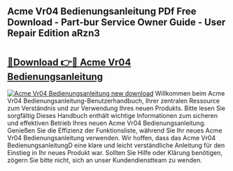 ## Acme Vr04 Bedienungsanleitung PDf Free Download - Part-bur Service Owner Guide - User Repair Edition aRzn3

# <h2><a href="http://df3dycg.blite.top/?on=Acme+Vr04+Bedienungsanleitung">🔗Download 👉🔴 Acme Vr04 Bedienungsanleitung</a></h2>

[![Acme Vr04 Bedienungsanleitung new download](https://i.imgur.com/lujVjoI.png)](http://df3dycg.blite.top/?on=Acme+Vr04+Bedienungsanleitung)
Willkommen beim Acme Vr04 Bedienungsanleitung-Benutzerhandbuch, Ihrer zentralen Ressource zum Verständnis und zur Verwendung Ihres neuen Produkts. Bitte lesen Sie sorgfältig Dieses Handbuch enthält wichtige Informationen zum sicheren und effektiven Betrieb Ihres neuen Acme Vr04 Bedienungsanleitung. Genießen Sie die Effizienz der Funktionsliste, während Sie Ihr neues Acme Vr04 Bedienungsanleitung verwenden. Wir hoffen, dass das Acme Vr04 BedienungsanleitungD eine klare und leicht verständliche Anleitung für den Einstieg in Ihr neues Produkt war. Sollten Sie Hilfe oder Klärung benötigen, zögern Sie bitte nicht, sich an unser Kundendienstteam zu wenden.
